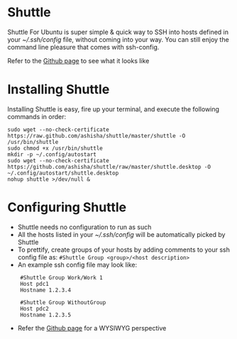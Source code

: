 Shuttle
==================

Shuttle For Ubuntu is super simple & quick way to SSH into hosts defined in your *~/.ssh/config* file, without coming into your way. You can still enjoy the command line pleasure that comes with ssh-config.

Refer to the [Github page](http://ashisha.github.io/shuttle) to see what it looks like


Installing Shuttle
==================
Installing Shuttle is easy, fire up your terminal, and execute the following commands in order:

```Shell
sudo wget --no-check-certificate https://raw.github.com/ashisha/shuttle/master/shuttle -O /usr/bin/shuttle
sudo chmod +x /usr/bin/shuttle
mkdir -p ~/.config/autostart
sudo wget --no-check-certificate https://github.com/ashisha/shuttle/raw/master/shuttle.desktop -O ~/.config/autostart/shuttle.desktop
nohup shuttle >/dev/null &
```


Configuring Shuttle
===================
* Shuttle needs no configuration to run as such
* All the hosts listed in your *~/.ssh/config* will be automatically picked by Shuttle
* To prettify, create groups of your hosts by adding comments to your ssh config file as:
      ```#Shuttle Group <group>/<host description>```
* An example ssh config file may look like:

```Shell
    #Shuttle Group Work/Work 1
    Host pdc1
    Hostname 1.2.3.4
    
    #Shuttle Group WithoutGroup
    Host pdc2
    Hostname 1.2.3.5
```
* Refer the [Github page](http://ashisha.github.io/shuttle) for a WYSIWYG perspective

